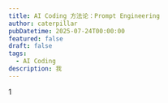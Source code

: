 ```yaml
---
title: AI Coding 方法论：Prompt Engineering
author: caterpillar
pubDatetime: 2025-07-24T00:00:00
featured: false
draft: false
tags:
  - AI Coding
description: 我
---
```


1